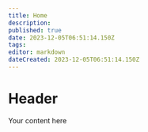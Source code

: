 ```yaml
---
title: Home
description: 
published: true
date: 2023-12-05T06:51:14.150Z
tags: 
editor: markdown
dateCreated: 2023-12-05T06:51:14.150Z
---
```


# Header
Your content here